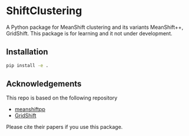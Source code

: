 # ShiftClustering

A Python package for MeanShift clustering and its variants MeanShift++, GridShift. This package is for learning and it not under development.

## Installation

```bash
pip install -e .
```

## Acknowledgements

This repo is based on the following repository

- [meanshiftpp](https://github.com/jenniferjang/meanshiftpp)
- [GridShift](https://github.com/abhisheka456/GridShift)

Please cite their papers if you use this package.